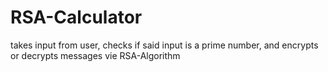 # RSA-Calculator
takes input from user, checks if said input is a prime number, and encrypts or decrypts messages vie RSA-Algorithm
